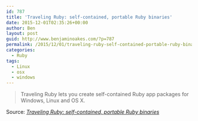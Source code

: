 ```yaml
---
id: 787
title: 'Traveling Ruby: self-contained, portable Ruby binaries'
date: 2015-12-01T02:35:26+00:00
author: Ben
layout: post
guid: http://www.benjaminoakes.com/?p=787
permalink: /2015/12/01/traveling-ruby-self-contained-portable-ruby-binaries/
categories:
  - Ruby
tags:
  - Linux
  - osx
  - windows
---
```

> Traveling Ruby lets you create self-contained Ruby app packages for Windows, Linux and OS X.

Source: _[Traveling Ruby: self-contained, portable Ruby binaries](http://phusion.github.io/traveling-ruby/)_